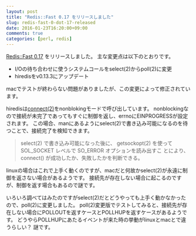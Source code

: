 ```yaml
---
layout: post
title: "Redis::Fast 0.17 をリリースしました"
slug: redis-fast-0-dot-17-released
date: 2016-01-23T16:20:00+09:00
comments: true
categories: [perl, redis]
---
```


[Redis::Fast 0.17](https://metacpan.org/release/SHOGO/Redis-Fast-0.17) をリリースしました。
主な変更点は以下のとおりです。

- I/Oの待ち合わせに使うシステムコールをselect(2)からpoll(2)に変更
- hiredisをv0.13.3にアップデート

<!-- More -->

macでテストが終わらない問題がありましたが、この変更によって修正されています。

hiredisは[connect(2)](https://linuxjm.osdn.jp/html/LDP_man-pages/man2/connect.2.html)をnonblokingモードで呼び出しています。
nonblockingなので接続が未完了であってもすぐに制御を返し、errnoにEINPROGRESSが設定されます。
この場合、manにあるようにselect(2)で書き込み可能になるのを待つことで、接続完了を検知できます。

> select(2) で書き込み可能になった後に、 getsockopt(2) を使って SOL_SOCKET レベルで SO_ERROR オプションを読み出すこ とにより、 connect() が成功したか、失敗したかを判断できる。

linuxの場合はこれで上手く動くのですが、macだと何故かselect(2)が永遠に制御を返さない場合があるようです。
接続先が存在しない場合に起こるのですが、制御を返す場合もあるので謎です。

いろいろ調べてはみたのですがselect(2)だとどうやっても上手く動かなかったので、poll(2)に変更しました。
poll(2)変更版でテストしてみると、接続先が存在しない場合にPOLLOUTを返すケースとPOLLHUPを返すケースがあるようです。
どうやらPOLLHUPにあたるイベントが来た時の挙動がlinuxとmacとで違うらしい？
謎です。

